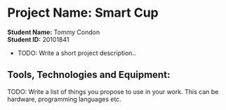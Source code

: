 # Project Name: Smart Cup

**Student Name:**  Tommy Condon \
**Student ID:**  20101841

*  TODO: Write a short project description..

## Tools, Technologies and Equipment:

  TODO: Write a list of things you propose to use in your work. This can be hardware, programming languages etc.

